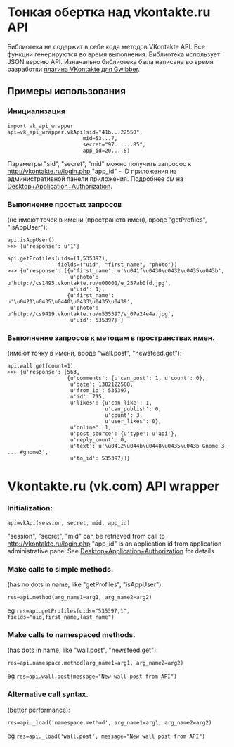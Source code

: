 Тонкая обертка над vkontakte.ru API
===================================

Библиотека не содержит в себе кода методов VKontakte API. Все функции генерируются
во время выполнения.
Библиотека использует JSON версию API.
Изначально библиотека была написана во время разработки [плагина VKontakte для Gwibber](https://code.launchpad.net/~seriy-pr/gwibber/vkontakte-ru-plugin).

Примеры использования
---------------------

### Инициализация

	import vk_api_wrapper
	api=vk_api_wrapper.vkApi(sid="41b...22550",
							mid=53...7,
							secret="97......85",
							app_id=20....5)

Параметры "sid", "secret", "mid" можно получить запросос к http://vkontakte.ru/login.php
"app_id" - ID приложения из административной панели приложения.
Подробнее см на [Desktop+Application+Authorization](http://vk.com/developers.php?o=-17680044&p=Desktop+Application+Authorization).

### Выполнение простых запросов

(не имеют точек в имени (пространств имен), вроде "getProfiles", "isAppUser"):

	api.isAppUser()
	>>> {u'response': u'1'}
	
	api.getProfiles(uids=(1,535397),
					fields=("uid", "first_name", "photo"))
	>>> {u'response': [{u'first_name': u'\u041f\u0430\u0432\u0435\u043b',
		                u'photo': u'http://cs1495.vkontakte.ru/u00001/e_257ab0fd.jpg',
		                u'uid': 1},
		               {u'first_name': u'\u0421\u0435\u0440\u0433\u0435\u0439',
		                u'photo': u'http://cs9419.vkontakte.ru/u535397/e_07a24e4a.jpg',
		                u'uid': 535397}]}

### Выполнение запросов к методам в пространствах имен.

(имеют точку в имени, вроде "wall.post", "newsfeed.get"):

	api.wall.get(count=1)
	>>> {u'response': [563,
		               {u'comments': {u'can_post': 1, u'count': 0},
		                u'date': 1302122508,
		                u'from_id': 535397,
		                u'id': 715,
		                u'likes': {u'can_like': 1,
		                           u'can_publish': 0,
		                           u'count': 3,
		                           u'user_likes': 0},
		                u'online': 1,
		                u'post_source': {u'type': u'api'},
		                u'reply_count': 0,
		                u'text': u'\u0412\u044b\u0448\u0435\u043b Gnome 3. ... #gnome3',
		                u'to_id': 535397}]}


Vkontakte.ru (vk.com) API wrapper
=================================

### Initialization:

	api=vkApi(session, secret, mid, app_id)

"session", "secret", "mid" can be retrieved from call to http://vkontakte.ru/login.php
"app_id" is an application id from application administrative panel
See [Desktop+Application+Authorization](http://vk.com/developers.php?o=-17680044&p=Desktop+Application+Authorization) for details

### Make calls to simple methods.

(has no dots in name, like "getProfiles", "isAppUser"):

	res=api.method(arg_name1=arg1, arg_name2=arg2)

eg `res=api.getProfiles(uids="535397,1", fields="uid,first_name,last_name")`
    
### Make calls to namespaced methods.

(has dots in name, like "wall.post", "newsfeed.get"):

	res=api.namespace.method(arg_name1=arg1, arg_name2=arg2)

eg `res=api.wall.post(message="New wall post from API")`

### Alternative call syntax.

(better performance):

	res=api._load('namespace.method', arg_name1=arg1, arg_name2=arg2)

eg `res=api._load('wall.post', message="New wall post from API")`
